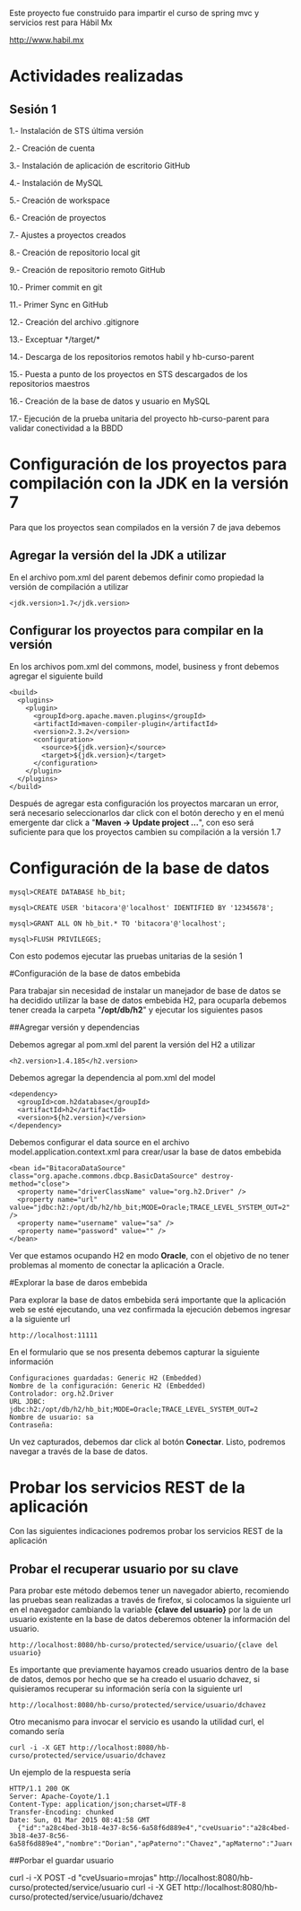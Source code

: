 Este proyecto fue construido para impartir el curso de spring mvc y servicios rest para Hábil Mx

http://www.habil.mx


# Actividades realizadas

## Sesión 1

1.- Instalación de STS última versión

2.- Creación de cuenta

3.- Instalación de aplicación de escritorio GitHub

4.- Instalación de MySQL

5.- Creación de workspace

6.- Creación de proyectos

7.- Ajustes a proyectos creados

8.- Creación de repositorio local git

9.- Creación de repositorio remoto GitHub

10.- Primer commit en git

11.- Primer Sync en GitHub

12.- Creación del archivo .gitignore

13.- Exceptuar \*/target/\*

14.- Descarga de los repositorios remotos habil y hb-curso-parent

15.- Puesta a punto de los proyectos en STS descargados de los repositorios maestros

16.- Creación de la base de datos y usuario en MySQL

17.- Ejecución de la prueba unitaria del proyecto hb-curso-parent para validar conectividad a la BBDD


# Configuración de los proyectos para compilación con la JDK en la versión 7

Para que los proyectos sean compilados en la versión 7 de java debemos

## Agregar la versión del la JDK a utilizar

En el archivo pom.xml del parent debemos definir como propiedad la versión de compilación
a utilizar

    <jdk.version>1.7</jdk.version>

## Configurar los proyectos para compilar en la versión

En los archivos pom.xml del commons, model, business y front debemos agregar el siguiente build

    <build>
      <plugins>
        <plugin>
          <groupId>org.apache.maven.plugins</groupId>
          <artifactId>maven-compiler-plugin</artifactId>
          <version>2.3.2</version>
          <configuration>
            <source>${jdk.version}</source>
            <target>${jdk.version}</target>
          </configuration>
        </plugin>
      </plugins>
    </build>

Después de agregar esta configuración los proyectos marcaran un error, será necesario seleccionarlos
dar click con el botón derecho y en el menú emergente dar click a "**Maven -> Update project ...**", con eso será suficiente para que los proyectos cambien su compilación a la versión 1.7

# Configuración de la base de datos

    mysql>CREATE DATABASE hb_bit;

    mysql>CREATE USER 'bitacora'@'localhost' IDENTIFIED BY '12345678';

    mysql>GRANT ALL ON hb_bit.* TO 'bitacora'@'localhost';

    mysql>FLUSH PRIVILEGES;

Con esto podemos ejecutar las pruebas unitarias de la sesión 1

#Configuración de la base de datos embebida

Para trabajar sin necesidad de instalar un manejador de base de datos se ha decidido
utilizar la base de datos embebida H2, para ocuparla debemos tener creada la carpeta
"**/opt/db/h2**" y ejecutar los siguientes pasos

##Agregar versión y dependencias

Debemos agregar al pom.xml del parent la versión del H2 a utilizar

    <h2.version>1.4.185</h2.version>

Debemos agregar la dependencia al pom.xml del model

    <dependency>
      <groupId>com.h2database</groupId>
      <artifactId>h2</artifactId>
      <version>${h2.version}</version>
    </dependency>

Debemos configurar el data source en el archivo model.application.context.xml para crear/usar la base de datos embebida

    <bean id="BitacoraDataSource" class="org.apache.commons.dbcp.BasicDataSource" destroy-method="close">
      <property name="driverClassName" value="org.h2.Driver" />
      <property name="url" value="jdbc:h2:/opt/db/h2/hb_bit;MODE=Oracle;TRACE_LEVEL_SYSTEM_OUT=2" />
      <property name="username" value="sa" />
      <property name="password" value="" />
    </bean>

Ver que estamos ocupando H2 en modo **Oracle**, con el objetivo de no tener problemas al momento de conectar la aplicación a Oracle.


#Explorar la base de daros embebida

Para explorar la base de datos embebida será importante que la aplicación web se esté ejecutando, una vez confirmada la ejecución debemos ingresar a la siguiente url

    http://localhost:11111

En el formulario que se nos presenta debemos capturar la siguiente información

    Configuraciones guardadas: Generic H2 (Embedded)
    Nombre de la configuración: Generic H2 (Embedded)
    Controlador: org.h2.Driver
    URL JDBC: jdbc:h2:/opt/db/h2/hb_bit;MODE=Oracle;TRACE_LEVEL_SYSTEM_OUT=2
    Nombre de usuario: sa
    Contraseña:

Un vez capturados, debemos dar click al botón **Conectar**. Listo, podremos navegar a través
de la base de datos.

# Probar los servicios REST de la aplicación

Con las siguientes indicaciones podremos probar los servicios REST de la aplicación

## Probar el recuperar usuario por su clave

Para probar este método debemos tener un navegador abierto, recomiendo las pruebas sean realizadas
a través de firefox, si colocamos la siguiente url en el navegador cambiando la variable
**{clave del usuario}** por la de un usuario existente en la base de datos deberemos obtener la información del usuario.

    http://localhost:8080/hb-curso/protected/service/usuario/{clave del usuario}

Es importante que previamente hayamos creado usuarios dentro de la base de datos, demos por
hecho que se ha creado el usuario dchavez, si quisieramos recuperar su información sería con
la siguiente url

    http://localhost:8080/hb-curso/protected/service/usuario/dchavez

Otro mecanismo para invocar el servicio es usando la utilidad curl, el comando sería

    curl -i -X GET http://localhost:8080/hb-curso/protected/service/usuario/dchavez

Un ejemplo de la respuesta sería

    HTTP/1.1 200 OK
    Server: Apache-Coyote/1.1
    Content-Type: application/json;charset=UTF-8
    Transfer-Encoding: chunked
    Date: Sun, 01 Mar 2015 08:41:58 GMT
      {"id":"a28c4bed-3b18-4e37-8c56-6a58f6d889e4","cveUsuario":"a28c4bed-3b18-4e37-8c56-6a58f6d889e4","nombre":"Dorian","apPaterno":"Chavez","apMaterno":"Juarez","activo":true,"fechaRegistro":null}

##Porbar el guardar usuario

curl -i -X POST -d "cveUsuario=mrojas" http://localhost:8080/hb-curso/protected/service/usuario
curl -i -X GET http://localhost:8080/hb-curso/protected/service/usuario/dchavez
